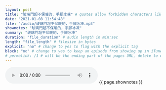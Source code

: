 ```yaml
---
layout: post
title: "玻璃門超不保暖的，手腳冰凍" # quotes allow forbidden characters like the colon
date: "2021-01-08 11:54:48"
file: "/audio/玻璃門超不保暖的，手腳冰凍.mp3"
shownotes: "玻璃門超不保暖的，手腳冰凍"
summary: "玻璃門超不保暖的，手腳冰凍"
duration: "file_duration" # audio length in min:sec
length: "file_length" # filesize in bytes
explicit: "no" # change to yes to flag with the explicit tag
block: "no" # change to yes to keep an episode from showing up in iTunes
# permalink: /1 # will be the ending part of the pages URL, delete to default to the title
---
```


<audio controls>
<source src="{{site.url}}{{site.baseurl}}{{ page.file }}" type="audio/x-mp3">
Your browser does not support the audio element.
</audio>
{{ page.shownotes }}

